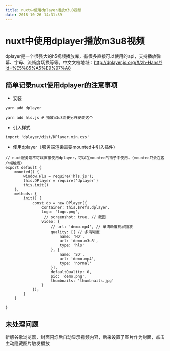 ```yaml
---
title: nuxt中使用dplayer播放m3u8视频
date: 2018-10-26 14:31:39
---
```

# nuxt中使用dplayer播放m3u8视频
dplayer是一个很强大的h5视频播放库，有很多直接可以使用的api，支持播放弹幕、字母、流畅度切换等等。中文文档地址：http://dplayer.js.org/#/zh-Hans/?id=%E5%85%A5%E9%97%A8

##  简单记录nuxt使用dplayer的注意事项
- 安装


```
yarn add dplayer

yarn add hls.js # 播放m3u8需要另外安装这个
```


- 引入样式


```
import 'dplayer/dist/DPlayer.min.css'
```


- 使用dplayer（服务端渲染需要mounted中引入插件）


```
// nuxt服务端不可以直接使用dplayer，可以在mounted的钩子中使用。（mounted只会在客户端触发）
export default {
    mounted() {
        window.Hls = require('hls.js');
        this.DPlayer = require('dplayer')
        this.init()
    },
    methods: {
        init() {
            const dp = new DPlayer({
                container: this.$refs.dplayer,
                logo: 'logo.png',
                 // screenshot: true, // 截图   
                video: {
                    // url: 'demo.mp4', // 单清晰度视屏播放
                    quality: [{ // 多清晰度
                        name: 'HD',
                        url: 'demo.m3u8',
                        type: 'hls'
                    }, {
                        name: 'SD',
                        url: 'demo.mp4',
                        type: 'normal'
                    }],
                    defaultQuality: 0,
                    pic: 'demo.png',
                    thumbnails: 'thumbnails.jpg'
                }
            });
        }
    }
    
}

```

## 未处理问题  
新版谷歌浏览器，封面闪烁后自动显示视频内容，后来设置了图片作为封面，点击主动隐藏图片触发播放
  